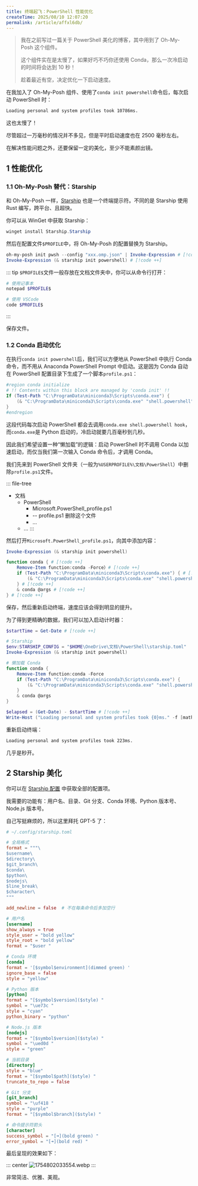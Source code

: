 ```yaml
---
title: 终端起飞：PowerShell 性能优化
createTime: 2025/08/10 12:07:20
permalink: /article/affxl6db/
---
```


> 我在之前写过一篇关于 PowerShell 美化的博客，其中用到了 Oh-My-Posh 这个组件。
>
> 这个组件实在是太慢了，如果好巧不巧你还使用 Conda，那么一次冷启动的时间将会达到 10 秒！
>
> 趁着最近有空，决定优化一下启动速度。

<!-- more -->

在我加入了 Oh-My-Posh 组件、使用了`conda init powershell`命令后，每次启动 PowerShell 时：

```txt
Loading personal and system profiles took 10786ms.
```

这也太慢了！

尽管超过一万毫秒的情况并不多见，但是平时启动速度也在 2500 毫秒左右。

在解决性能问题之外，还要保留一定的美化，至少不能素颜出镜。

## 1 性能优化

### 1.1 Oh-My-Posh 替代：Starship

和 Oh-My-Posh 一样，[Starship](https://starship.rs/zh-CN/) 也是一个终端提示符。不同的是 Starship 使用 Rust 编写，跨平台、且超快。

你可以从 WinGet 中获取 Starship：

```powershell
winget install Starship.Starship
```

然后在配置文件`$PROFILE`中，将 Oh-My-Posh 的配置替换为 Starship。

```ps1
oh-my-posh init pwsh --config "xxx.omp.json" | Invoke-Expression # [!code --]
Invoke-Expression (& starship init powershell) # [!code ++]
```

::: tip
`$PROFILE$`文件一般存放在文档文件夹中，你可以从命令行打开：

```powershell
# 使用记事本
notepad $PROFILE$

# 使用 VSCode
code $PROFILE$
```
:::

保存文件。

### 1.2 Conda 启动优化

在执行`conda init powershell`后，我们可以方便地从 PowerShell 中执行 Conda 命令，而不用从 Anaconda PowerShell Prompt 中启动。这是因为 Conda 自动在 PowerShell 配置目录下生成了一个脚本`profile.ps1`：

```powershell
#region conda initialize
# !! Contents within this block are managed by 'conda init' !!
If (Test-Path "C:\ProgramData\miniconda3\Scripts\conda.exe") {
    (& "C:\ProgramData\miniconda3\Scripts\conda.exe" "shell.powershell" "hook") | Out-String | ?{$_} | Invoke-Expression
}
#endregion
```

这段代码每次启动 PowerShell 都会去调用`conda.exe shell.powershell hook`，而`conda.exe`是 Python 启动的，冷启动就要几百毫秒到几秒。

因此我们希望设置一种“懒加载”的逻辑：启动 PowerShell 时不调用 Conda 以加速启动，而仅当我们第一次输入 Conda 命令后，才调用 Conda。

我们先来到 PowerShell 文件夹（一般为`%USERPROFILE%\文档\PowerShell`）中删除`profile.ps1`文件。

::: file-tree
- 文档
  - PowerShell
    - Microsoft.PowerShell_profile.ps1
    - -- profile.ps1 删除这个文件
    - ...
  - ...
:::

然后打开`Microsoft.PowerShell_profile.ps1`，向其中添加内容：

```powershell
Invoke-Expression (& starship init powershell)

function conda { # [!code ++]
    Remove-Item function:conda -Force）# [!code ++]
    if (Test-Path "C:\ProgramData\miniconda3\Scripts\conda.exe") { # [!code ++]
        (& "C:\ProgramData\miniconda3\Scripts\conda.exe" "shell.powershell" "hook") | Out-String |  Where-Object { $_ } | Invoke-Expression # [!code ++]
    } # [!code ++]
    & conda @args # [!code ++]
} # [!code ++]
```

保存，然后重新启动终端，速度应该会得到明显的提升。

为了得到更精确的数据，我们可以加入启动计时器：

```powershell
$startTime = Get-Date # [!code ++]

# Starship
$env:STARSHIP_CONFIG = "$HOME\OneDrive\文档\PowerShell\starship.toml"
Invoke-Expression (& starship init powershell)

# 懒加载 Conda
function conda {
    Remove-Item function:conda -Force
    if (Test-Path "C:\ProgramData\miniconda3\Scripts\conda.exe") {
        (& "C:\ProgramData\miniconda3\Scripts\conda.exe" "shell.powershell" "hook") | Out-String | Where-Object { $_ } | Invoke-Expression
    }
    & conda @args
}

$elapsed = (Get-Date) - $startTime # [!code ++]
Write-Host ("Loading personal and system profiles took {0}ms." -f [math]::Round($elapsed.TotalMilliseconds)) -ForegroundColor Yellow # [!code ++]
```

重新启动终端：

```txt
Loading personal and system profiles took 223ms.
```

几乎是秒开。

## 2 Starship 美化

你可以在 [Starship 配置](https://starship.rs/zh-CN/config/) 中获取全部的配置项。

我需要的功能有：用户名、目录、Git 分支、Conda 环境、Python 版本号、Node.js 版本号。

自己写挺麻烦的，所以这里拜托 GPT-5 了：

```toml :collapsed-lines
# ~/.config/starship.toml

# 全局格式
format = """\
$username\
$directory\
$git_branch\
$conda\
$python\
$nodejs\
$line_break\
$character\
"""

add_newline = false  # 不在每条命令后多加空行

# 用户名
[username]
show_always = true
style_user = "bold yellow"
style_root = "bold yellow"
format = "$user "

# Conda 环境
[conda]
format = '[$symbol$environment](dimmed green) '
ignore_base = false
style = "yellow"

# Python 版本
[python]
format = "[$symbol$version]($style) "
symbol = "\ue73c "
style = "cyan"
python_binary = "python"

# Node.js 版本
[nodejs]
format = "[$symbol$version]($style) "
symbol = "\ued0d "
style = "green"

# 当前目录
[directory]
style = "blue"
format = "[$symbol$path]($style) "
truncate_to_repo = false

# Git 分支
[git_branch]
symbol = "\uf418 "
style = "purple"
format = "[$symbol$branch]($style) "

# 命令提示符箭头
[character]
success_symbol = "[➜](bold green) "
error_symbol = "[➜](bold red) "
```

最后呈现的效果如下：

::: center
![1754802033554.webp](https://oss.yoake.cc/yoyopics/article/1754802033554.webp) 
:::

非常简洁、优雅、美观。